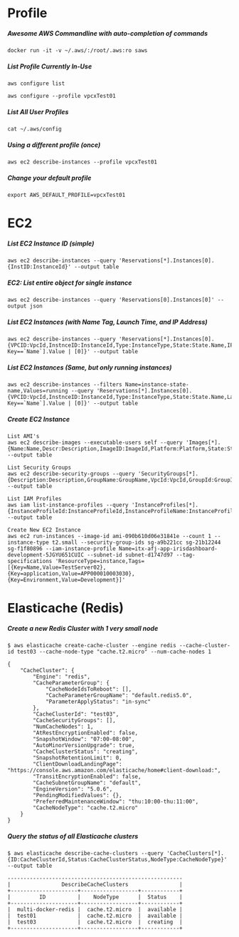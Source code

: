 # Profile

##### Awesome AWS Commandline with auto-completion of commands

```
docker run -it -v ~/.aws/:/root/.aws:ro saws
```

##### List Profile Currently In-Use

```
aws configure list

aws configure --profile vpcxTest01

```

##### List All User Profiles

```
cat ~/.aws/config
```

##### Using a different profile (once)

```
aws ec2 describe-instances --profile vpcxTest01
```

##### Change your default profile

```
export AWS_DEFAULT_PROFILE=vpcxTest01
```

# EC2

##### List EC2 Instance ID (simple)

```
aws ec2 describe-instances --query 'Reservations[*].Instances[0].{InstID:InstanceId}' --output table
```

##### EC2: List entire object for single instance

```
aws ec2 describe-instances --query 'Reservations[0].Instances[0]' --output json
```

##### List EC2 Instances (with Name Tag, Launch Time, and IP Address)

```
aws ec2 describe-instances --query 'Reservations[*].Instances[0].{VPCID:VpcId,InstnceID:InstanceId,Type:InstanceType,State:State.Name,IPAddr:NetworkInterfaces[0].PrivateIpAddress,LaunchTime:LaunchTime,Name:Tags[?Key==`Name`].Value | [0]}' --output table
```

##### List EC2 Instances (Same, but only running instances)

```
aws ec2 describe-instances --filters Name=instance-state-name,Values=running --query 'Reservations[*].Instances[0].{VPCID:VpcId,InstnceID:InstanceId,Type:InstanceType,State:State.Name,LaunchTime:LaunchTime,Name:Tags[?Key==`Name`].Value | [0]}' --output table
```

##### Create EC2 Instance

```
List AMI's
aws ec2 describe-images --executable-users self --query 'Images[*].{Name:Name,Descr:Description,ImageID:ImageId,Platform:Platform,State:State}' --output table

List Security Groups
aws ec2 describe-security-groups --query 'SecurityGroups[*].{Description:Description,GroupName:GroupName,VpcId:VpcId,GroupId:GroupId}' --output table

List IAM Profiles
aws iam list-instance-profiles --query 'InstanceProfiles[*].{InstanceProfileId:InstanceProfileId,InstanceProfileName:InstanceProfileName,Arn:Arn}' --output table

Create New EC2 Instance
aws ec2 run-instances --image-id ami-090b610d06e31841e --count 1 --instance-type t2.small --security-group-ids sg-a9b221cc sg-21b12244 sg-f1f80896 --iam-instance-profile Name=itx-afj-app-irisdashboard-development-5JGYU651CUIC --subnet-id subnet-d1747d97 --tag-specifications 'ResourceType=instance,Tags=[{Key=Name,Value=TestServer02},{Key=application,Value=APP000010003030},{Key=Environment,Value=Development}]'
```

# Elasticache (Redis)

##### Create a new Redis Cluster with 1 very small node

```
$ aws elasticache create-cache-cluster --engine redis --cache-cluster-id test03 --cache-node-type "cache.t2.micro" --num-cache-nodes 1

{
    "CacheCluster": {
        "Engine": "redis",
        "CacheParameterGroup": {
            "CacheNodeIdsToReboot": [],
            "CacheParameterGroupName": "default.redis5.0",
            "ParameterApplyStatus": "in-sync"
        },
        "CacheClusterId": "test03",
        "CacheSecurityGroups": [],
        "NumCacheNodes": 1,
        "AtRestEncryptionEnabled": false,
        "SnapshotWindow": "07:00-08:00",
        "AutoMinorVersionUpgrade": true,
        "CacheClusterStatus": "creating",
        "SnapshotRetentionLimit": 0,
        "ClientDownloadLandingPage": "https://console.aws.amazon.com/elasticache/home#client-download:",
        "TransitEncryptionEnabled": false,
        "CacheSubnetGroupName": "default",
        "EngineVersion": "5.0.6",
        "PendingModifiedValues": {},
        "PreferredMaintenanceWindow": "thu:10:00-thu:11:00",
        "CacheNodeType": "cache.t2.micro"
    }
}
```

##### Query the status of all Elasticache clusters

```
$ aws elasticache describe-cache-clusters --query 'CacheClusters[*].{ID:CacheClusterId,Status:CacheClusterStatus,NodeType:CacheNodeType}' --output table

-------------------------------------------------------
|                DescribeCacheClusters                |
+---------------------+------------------+------------+
|         ID          |    NodeType      |  Status    |
+---------------------+------------------+------------+
|  multi-docker-redis |  cache.t2.micro  |  available |
|  test01             |  cache.t2.micro  |  available |
|  test03             |  cache.t2.micro  |  creating  |
+---------------------+------------------+------------+
```
